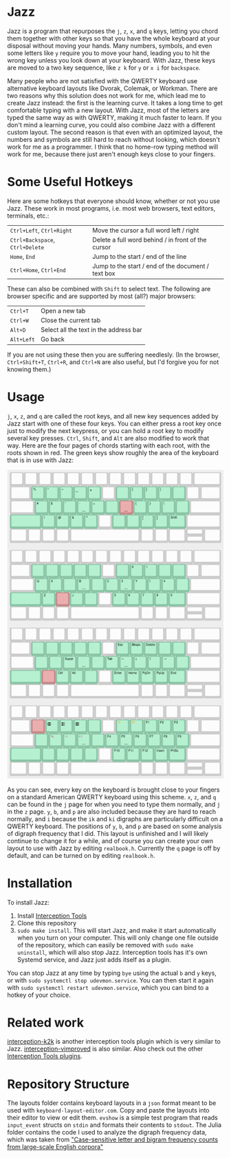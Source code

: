 # Jazz
<!-- 
  ,e,                       
   "   ,"Y88b 8P d8P 8P d8P 
  888 "8" 888 P d8P  P d8P  
  888 ,ee 888  d8P d  d8P d 
  888 "88 888 d8P d8 d8P d8 
  88P                       
  8"                         -->
<!-- Have you ever thought about how hilarious it is that `j` is right under your index finger on a QWERTY keyboard? I mean, what a joke. People try to remedy this by using alternative keyboard layouts. These help, but they take a long time to learn, and they still don't help you reach the numbers, punctuation keys, etc. In fact, I think that for a programer who needs easy access to all the letters and symbols on the keyboard, no homerow typing method will work because there just aren't enough keys within easy reach of your fingers. For a while I used an alternative method where I rested my fingers on `aser nio'` on a QWERTY keyboard, so that my fingers were on the most commonly used letters. This made several symbols easier to reach, and required minimal relearning because the layout was still the same. But I would still make mistakes all the time when pressing keys like `- = [ ] \`. So I created this program Jazz, which lets you chord the `j x z q` keys with other keys to access every key on the keyboard with hardly any hand movement. It's kind of like Vim but much simpler, and works on top of every application on your computer. Currently only works on linux. -->

Jazz is a program that repurposes the `j`, `z`, `x`, and `q` keys, letting you chord them together with other keys so that you have the whole keyboard at your disposal without moving your hands. Many numbers, symbols, and even some letters like `y` require you to move your hand, leading you to hit the wrong key unless you look down at your keyboard. With Jazz, these keys are moved to a two key sequence, like `z k` for `y` or `x i` for `backspace`.

Many people who are not satisfied with the QWERTY keyboard use alternative keyboard layouts like Dvorak, Colemak, or Workman. There are two reasons why this solution does not work for me, which lead me to create Jazz instead: the first is the learning curve. It takes a long time to get comfortable typing with a new layout. With Jazz, most of the letters are typed the same way as with QWERTY, making it much faster to learn. If you don't mind a learning curve, you could also combine Jazz with a different custom layout. The second reason is that even with an optimized layout, the numbers and symbols are still hard to reach without looking, which doesn't work for me as a programmer. I think that no home-row typing method will work for me, because there just aren't enough keys close to your fingers.

# Some Useful Hotkeys

Here are some hotkeys that everyone should know, whether or not you use Jazz. These work in most programs, i.e. most web browsers, text editors, terminals, etc.:

|||
|---|---|
|`Ctrl+Left`, `Ctrl+Right`|Move the cursor a full word left / right|
|`Ctrl+Backspace`, `Ctrl+Delete`|Delete a full word behind / in front of the cursor|
|`Home`, `End`|Jump to the start / end of the line|
|`Ctrl+Home`, `Ctrl+End`|Jump to the start / end of the document / text box|

These can also be combined with `Shift` to select text. The following are browser specific and are supported by most (all?) major browsers:

|||
|---|---|
|`Ctrl+T`|Open a new tab|
|`Ctrl+W`|Close the current tab|
|`Alt+D`|Select all the text in the address bar|
|`Alt+Left`|Go back|

If you are not using these then you are suffering needlesly. (In the browser, `Ctrl+Shift+T`, `Ctrl+R`, and `Ctrl+N` are also useful, but I'd forgive you for not knowing them.)

# Usage

`j`, `x`, `z`, and `q` are called the root keys, and all new key sequences added by Jazz start with one of these four keys. You can either press a root key once just to modify the next keypress, or you can hold a root key to modify several key presses. `Ctrl`, `Shift`, and `Alt` are also modified to work that way. Here are the four pages of chords starting with each root, with the roots shown in red. The green keys show roughly the area of the keyboard that is in use with Jazz:

![The key maps for the four root keys](layouts/pages.png)

As you can see, every key on the keyboard is brought close to your fingers on a standard American QWERTY keyboard using this scheme. `x`, `z`, and `q` can be found in the `j` page for when you need to type them normally, and `j` in the `z` page. `y`, `b`, and `p` are also included because they are hard to reach normally, and `i` because the `ik` and `ki` digraphs are particularly difficult on a QWERTY keyboard. The positions of `y`, `b`, and `p` are based on some analysis of digraph frequency that I did. This layout is unfinished and I will likely continue to change it for a while, and of course you can create your own layout to use with Jazz by editing `realbook.h`. Currently the `q` page is off by default, and can be turned on by editing `realbook.h`.

# Installation

To install Jazz:
1) Install [Interception Tools](https://gitlab.com/interception/linux/tools#installation)
2) Clone this repository
3) `sudo make install`. This will start Jazz, and make it start automatically when you turn on your computer. This will only change one file outside of the repository, which can easily be removed with `sudo make uninstall`, which will also stop Jazz. Interception tools has it's own Systemd service, and Jazz just adds itself as a plugin.

You can stop Jazz at any time by typing `bye` using the actual `b` and `y` keys, or with `sudo systemctl stop udevmon.service`. You can then start it again with `sudo systemctl restart udevmon.service`, which you can bind to a hotkey of your choice.

# Related work

[interception-k2k](https://github.com/zsugabubus/interception-k2k) is another interception tools plugin which is very similar to Jazz. [interception-vimproved](https://gitlab.com/interception/linux/tools#some-community-plugins) is also similar. Also check out the other [Interception Tools plugins](https://gitlab.com/interception/linux/tools#official-plugins).

# Repository Structure

The layouts folder contains keyboard layouts in a `json` format meant to be used with `keyboard-layout-editor.com`. Copy and paste the layouts into their editor to view or edit them. `evshow` is a simple test program that reads `input_event` structs on `stdin` and formats their contents to `stdout`. The Julia folder contains the code I used to analyze the digraph frequency data, which was taken from ["Case-sensitive letter and bigram frequency counts from large-scale English corpora"](https://doi.org/10.3758%2Fbf03195586)

<!-- # Extensions and Internationalization
At the moment Jazz only works on Linux. I suspect that the best way to port it to Windows will be to rewrite it in AutoHotkey? I don't know what complications would arise in a port to Mac.

If anyone happens to like Jazz enough that they want to make a modified version either with their own extensions or with international characters, I think it would be best if we find a way to include it in this same repository and you make a pull request. That way we can keep all variations in the same place. -->
